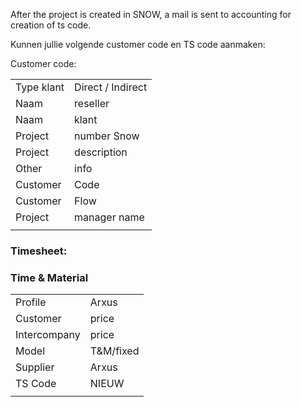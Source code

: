 After the project is created in SNOW, a mail is sent to accounting for creation of ts code.
 
Kunnen jullie volgende customer code en TS code aanmaken:
 
Customer code:
 
|  |  |
| --- | --- |
|Type klant	| Direct  / Indirect|
|Naam | reseller|	
|Naam | klant|	
|Project |number Snow|	
|Project |description|	
|Other |info	|
|Customer |Code	|
|Customer |Flow	|
|Project |manager name	|
 | | |
 
### Timesheet:


### Time & Material

| | |
| --- | --- |
|Profile	|Arxus|
|Customer |price|	
|Intercompany |price|	
|Model	|T&M/fixed|
|Supplier	|Arxus|
|TS Code	|NIEUW|
| | |
